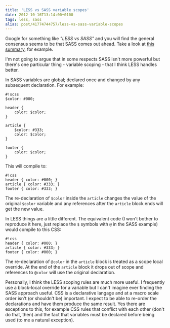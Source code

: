 ```yaml
---
title: 'LESS vs SASS variable scopes'
date: 2012-10-16T13:14:00+0100
tags: less, sass
alias: post/41774744757/less-vs-sass-variable-scopes
---
```


Google for something like _"LESS vs SASS"_ and you will find the general consensus seems to be that SASS comes out ahead. Take a look at [this summary](http://wrangl.com/sass-v-less), for example.

I'm not going to argue that in some respects SASS isn't more powerful but there's one particular thing - variable scoping - that I think LESS handles better.

<!-- more -->

In SASS variables are global; declared once and changed by any subsequent declaration. For example:

	#!scss
	$color: #000;

	header {
		color: $color;
	}

	article {
		$color: #333;
		color: $color;
	}

	footer {
		color: $color;
	}

This will compile to:

	#!css
	header { color: #000; }
	article { color: #333; }
	footer { color: #333; }

The re-declaration of `$color` inside the `article` changes the value of the original `$color` variable and any references after the `article` block ends will get the new value.

In LESS things are a little different. The equivalent code (I won't bother to reproduce it here, just replace the `$` symbols with `@` in the SASS example) would compile to this CSS:

	#!css
	header { color: #000; }
	article { color: #333; }
	footer { color: #000; }

The re-declaration of `@color` in the `article` block is treated as a scope local override. At the end of the `article` block it drops out of scope and references to `@color` will use the original declaration.

Personally, I think the LESS scoping rules are much more useful. I frequently use a block-local override for a variable but I can't imagine ever finding the SASS approach useful. CSS is a declarative langage and at a macro scale order isn't (or shouldn't be) important. I expect to be able to re-order the declarations and have them produce the same result. Yes there are exceptions to this, for example CSS rules that conflict with each other (don't do that, then) and the fact that variables must be declared before being used (to me a natural exception).

